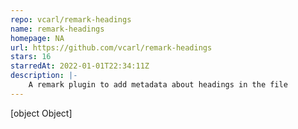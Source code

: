 ```yaml
---
repo: vcarl/remark-headings
name: remark-headings
homepage: NA
url: https://github.com/vcarl/remark-headings
stars: 16
starredAt: 2022-01-01T22:34:11Z
description: |-
    A remark plugin to add metadata about headings in the file
---
```


[object Object]
